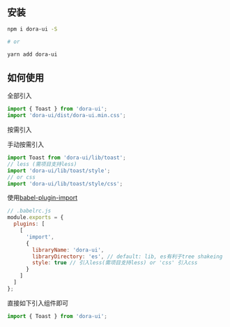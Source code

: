 ## 安装

```bash
npm i dora-ui -S

# or

yarn add dora-ui

```

## 如何使用

全部引入

```js
import { Toast } from 'dora-ui';
import 'dora-ui/dist/dora-ui.min.css';
```

按需引入

手动按需引入

```js
import Toast from 'dora-ui/lib/toast';
// less (需项目支持less)
import 'dora-ui/lib/toast/style';
// or css
import 'dora-ui/lib/toast/style/css';
```

使用[babel-plugin-import](https://www.npmjs.com/package/babel-plugin-import)

```js
// .babelrc.js
module.exports = {
  plugins: [
    [
      'import',
      {
        libraryName: 'dora-ui',
        libraryDirectory: 'es', // default: lib, es有利于tree shakeing
        style: true // 引入less(需项目支持less) or 'css' 引入css
      }
    ]
  ]
};
```

直接如下引入组件即可

```js
import { Toast } from 'dora-ui';
```
